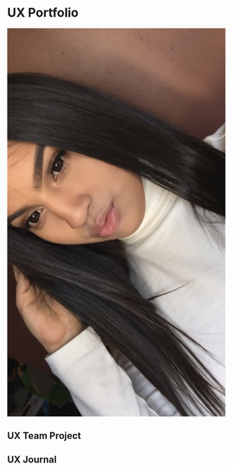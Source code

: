 # UX Portfolio
![alt text](https://github.com/UsabilityEngineering/uxportfolio-jozzel/blob/master/assets/8D4507FE-3BCE-418F-995F-3D0337C5ACB8%202.JPG)

## UX Team Project


## UX Journal


